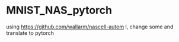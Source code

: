 # MNIST_NAS_pytorch
using https://github.com/wallarm/nascell-autom l, change some and translate to pytorch
